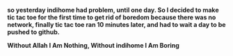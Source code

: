**so yesterday indihome had problem, until one day. So I decided to make tic tac toe for the first time to get rid of boredom because there was no network, 
finally tic tac toe ran 10 minutes later, and had to wait a day to be pushed to github.**

**Without Allah I Am Nothing, Without indihome I Am Boring**
